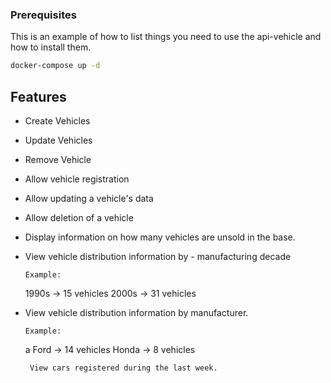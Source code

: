 <!-- GETTING STARTED -->

### Prerequisites

This is an example of how to list things you need to use the api-vehicle and how to install them.

```sh
docker-compose up -d
```

<!-- ROADMAP -->

## Features

- Create Vehicles
- Update Vehicles
- Remove Vehicle
- Allow vehicle registration
- Allow updating a vehicle's data
- Allow deletion of a vehicle
- Display information on how many vehicles are unsold in the base.
- View vehicle distribution information by - manufacturing decade

      Example:

  1990s -> 15 vehicles
  2000s -> 31 vehicles

- View vehicle distribution information by manufacturer.

      Example:

  a Ford -> 14 vehicles
  Honda -> 8 vehicles

       View cars registered during the last week.
